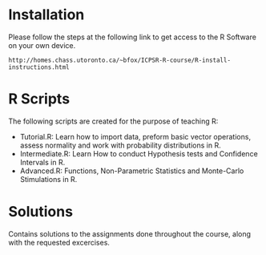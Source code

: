 # Installation 
Please follow the steps at the following link to get access to the R Software on your own device. 
```
http://homes.chass.utoronto.ca/~bfox/ICPSR-R-course/R-install-instructions.html
```
# R Scripts 
The following scripts are created for the purpose of teaching R: 
- Tutorial.R: Learn how to import data, preform basic vector operations, assess normality and work with probability distributions in R.
- Intermediate.R: Learn How to conduct Hypothesis tests and Confidence Intervals in R.
- Advanced.R: Functions, Non-Parametric Statistics and Monte-Carlo Stimulations in R.

# Solutions
Contains solutions to the assignments done throughout the course, along with the requested excercises. 
